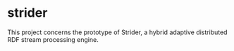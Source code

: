# strider

This project concerns the prototype of Strider, a hybrid adaptive distributed RDF stream processing engine.
